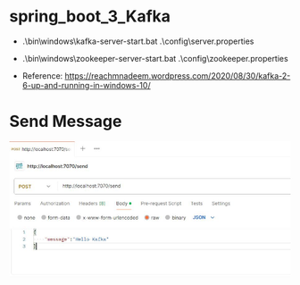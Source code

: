 # spring_boot_3_Kafka
- .\bin\windows\kafka-server-start.bat .\config\server.properties

- .\bin\windows\zookeeper-server-start.bat .\config\zookeeper.properties

- Reference: https://reachmnadeem.wordpress.com/2020/08/30/kafka-2-6-up-and-running-in-windows-10/

# Send Message
![token generate/ user login ](https://github.com/HarshaVardhanAcharyAthaluri/spring_boot_3_Kafka/blob/main/kafkamessage.JPG)